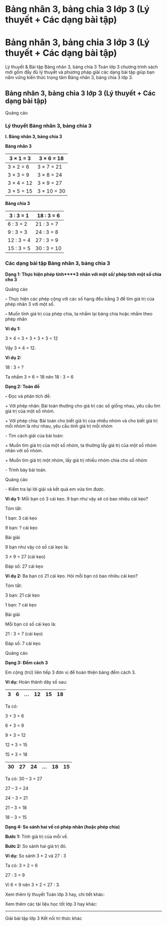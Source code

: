 # Bảng nhân 3, bảng chia 3 lớp 3 (Lý thuyết + Các dạng bài tập)

# Bảng nhân 3, bảng chia 3 lớp 3 (Lý thuyết + Các dạng bài tập)

Lý thuyết & Bài tập Bảng nhân 3, bảng chia 3 Toán lớp 3 chương trình sách mới gồm đầy đủ lý thuyết và phương pháp giải các dạng bài tập giúp bạn nắm vững kiến thức trọng tâm Bảng nhân 3, bảng chia 3 lớp 3.

## Bảng nhân 3, bảng chia 3 lớp 3 (Lý thuyết + Các dạng bài tập)

Quảng cáo

### Lý thuyết Bảng nhân 3, bảng chia 3

**I. Bảng nhân 3, bảng chia 3**

**Bảng nhân 3**

3 × 1 = 3 |  3 × 6 = 18  
---|---  
3 × 2 = 6 |  3 × 7 = 21  
3 × 3 = 9 |  3 × 8 = 24  
3 × 4 = 12 |  3 × 9 = 27  
3 × 5 = 15 |  3 × 10 = 30  
  
**Bảng chia 3**

3 : 3 = 1 |  18 : 3 = 6  
---|---  
6 : 3 = 2 |  21 : 3 = 7  
9 : 3 = 3 |  24 : 3 = 8  
12 : 3 = 4 |  27 : 3 = 9  
15 : 3 = 5 |  30 : 3 = 10  
  
### Các dạng bài tập Bảng nhân 3, bảng chia 3

**Dạng 1: Thực hiện phép tính****3** **nhân với một số/ phép tính một số chia cho 3**

Quảng cáo

**-** Thực hiện các phép cộng với các số hạng đều bằng 3 để tìm giá trị của phép nhân 3 với một số.

**-** Muốn tính giá trị của phép chia, ta nhẩm lại bảng chia hoặc nhẩm theo phép nhân

**Ví dụ 1:**

3 × 4 = 3 + 3 + 3 + 3 = 12

Vậy 3 × 4 = 12.

**Ví dụ 2:**

18 : 3 = ?

Ta nhẩm 3 × 6 = 18 nên 18 : 3 = 6

**Dạng 2: Toán đố**

**-** Đọc và phân tích đề: 

\+ Với phép nhân: Bài toán thường cho giá trị các số giống nhau, yêu cầu tìm giá trị của một số nhóm.

\+ Với phép chia: Bài toán cho biết giá trị của nhiều nhóm và cho biết giá trị mỗi nhóm là như nhau, yêu cầu tính giá trị mỗi nhóm

\- Tìm cách giải của bài toán: 

\+ Muốn tìm giá trị của một số nhóm, ta thường lấy giá trị của một số nhóm nhân với số nhóm.

\+ Muốn tìm giá trị một nhóm, lấy giá trị nhiều nhóm chia cho số nhóm

\- Trình bày bài toán.

Quảng cáo

\- Kiểm tra lại lời giải và kết quả em vừa tìm được.

**Ví dụ 1:** Mỗi bạn có 3 cái kẹo. 9 bạn như vậy sẽ có bao nhiêu cái kẹo?

Tóm tắt:

1 bạn: 3 cái kẹo

9 bạn: ? cái kẹo

Bài giải

9 bạn như vậy có số cái kẹo là:

3 × 9 = 27 (cái kẹo)

Đáp số: 27 cái kẹo

**Ví dụ 2:** Ba bạn có 21 cái kẹo. Hỏi mỗi bạn có bao nhiêu cái kẹo?

Tóm tắt:

3 bạn: 21 cái kẹo

1 bạn: ? cái kẹo

Bài giải

Mỗi bạn có số cái kẹo là:

21 : 3 = 7 (cái kẹo)

Đáp số: 7 cái kẹo

Quảng cáo

**Dạng 3: Đếm cách 3**

Em cộng (trừ) liên tiếp 3 đơn vị để hoàn thiện bảng đếm cách 3.

**Ví dụ:** Hoàn thành dãy số sau:

**3** |  **6** |  **…** |  **12** |  **15** |  **18**  
---|---|---|---|---|---  
  
Ta có: 

3 + 3 = 6

6 + 3 = 9

9 + 3 = 12

12 + 3 = 15

15 + 3 = 18

**30** |  **27** |  **24** |  **…** |  **18** |  **15**  
---|---|---|---|---|---  
  
Ta có: 30 – 3 = 27

27 – 3 = 24

24 – 3 = 21

21 – 3 = 18

18 – 3 = 15

**Dạng 4: So sánh hai vế có phép nhân (hoặc phép chia)**

**Bước 1:** Tính giá trị của mỗi vế.

**Bước 2:** So sánh hai giá trị đó.

**Ví dụ:** So sánh 3 × 2 và 27 : 3

Ta có: 3 × 2 = 6

27 : 3 = 9

Vì 6 < 9 nên 3 × 2 < 27 : 3.

Xem thêm lý thuyết Toán lớp 3 hay, chi tiết khác:

Xem thêm các tài liệu học tốt lớp 3 hay khác:

* * *

Giải bài tập lớp 3 Kết nối tri thức khác

